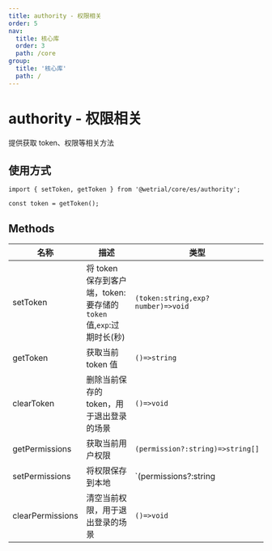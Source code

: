 ```yaml
---
title: authority - 权限相关
order: 5
nav:
  title: 核心库
  order: 3
  path: /core
group:
  title: '核心库'
  path: /
---
```


# authority - 权限相关

提供获取 token、权限等相关方法

## 使用方式

```tsx |pure
import { setToken, getToken } from '@wetrial/core/es/authority';

const token = getToken();
```

## Methods

| 名称 | 描述 | 类型 |
| --- | --- | --- |
| setToken | 将 token 保存到客户端，token: 要存储的 `token` 值,`exp`:过期时长(秒) | `(token:string,exp?number)=>void` |
| getToken | 获取当前 token 值 | `()=>string` |
| clearToken | 删除当前保存的 token，用于退出登录的场景 | `()=>void` |
| getPermissions | 获取当前用户权限 | `(permission?:string)=>string[]` |
| setPermissions | 将权限保存到本地 | `(permissions?:string | string[])=>void` |
| clearPermissions | 清空当前权限，用于退出登录的场景 | `()=>void` |
